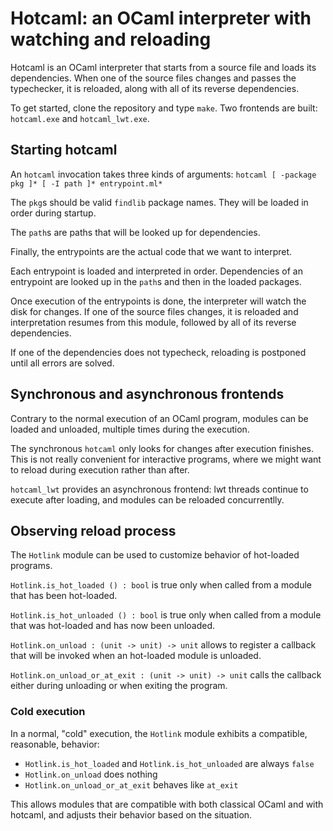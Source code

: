 # Hotcaml: an OCaml interpreter with watching and reloading

Hotcaml is an OCaml interpreter that starts from a source file and loads its dependencies.
When one of the source files changes and passes the typechecker, it is reloaded, along with all of its reverse dependencies.

To get started, clone the repository and type `make`. Two frontends are built: `hotcaml.exe` and `hotcaml_lwt.exe`.

## Starting hotcaml

An `hotcaml` invocation takes three kinds of arguments:
`hotcaml [ -package pkg ]* [ -I path ]* entrypoint.ml*`  

The `pkg`s should be valid `findlib` package names. They will be loaded in order during startup.

The `path`s are paths that will be looked up for dependencies.

Finally, the entrypoints are the actual code that we want to interpret.

Each entrypoint is loaded and interpreted in order. Dependencies of an entrypoint are looked up in the `path`s and then in the loaded packages.

Once execution of the entrypoints is done, the interpreter will watch the disk for changes. If one of the source files changes, it is reloaded and interpretation resumes from this module, followed by all of its reverse dependencies.

If one of the dependencies does not typecheck, reloading is postponed until all errors are solved.

## Synchronous and asynchronous frontends

Contrary to the normal execution of an OCaml program, modules can be loaded and unloaded, multiple times during the execution.

The synchronous `hotcaml` only looks for changes after execution finishes. This is not really convenient for interactive programs, where we might want to reload during execution rather than after.

`hotcaml_lwt` provides an asynchronous frontend: lwt threads continue to execute after loading, and modules can be reloaded concurrentlly.

## Observing reload process

The `Hotlink` module can be used to customize behavior of hot-loaded programs.

`Hotlink.is_hot_loaded () : bool` is true only when called from a module that has been hot-loaded.

`Hotlink.is_hot_unloaded () : bool` is true only when called from a module that was hot-loaded and has now been unloaded.

`Hotlink.on_unload : (unit -> unit) -> unit` allows to register a callback that will be invoked when an hot-loaded module is unloaded.

`Hotlink.on_unload_or_at_exit : (unit -> unit) -> unit` calls the callback either during unloading or when exiting the program.

### Cold execution

In a normal, "cold" execution, the `Hotlink` module exhibits a compatible, reasonable, behavior:

- `Hotlink.is_hot_loaded` and `Hotlink.is_hot_unloaded`  are always `false`
- `Hotlink.on_unload` does nothing
- `Hotlink.on_unload_or_at_exit` behaves like `at_exit`

This allows modules that are compatible with both classical OCaml and with hotcaml, and adjusts their behavior based on the situation.
